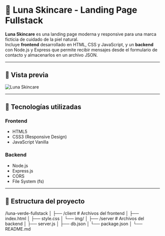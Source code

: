 # 🌿 Luna Skincare - Landing Page Fullstack

**Luna Skincare** es una landing page moderna y responsive para una marca ficticia de cuidado de la piel natural.  
Incluye **frontend** desarrollado en HTML, CSS y JavaScript, y un **backend** con Node.js y Express que permite recibir mensajes desde el formulario de contacto y almacenarlos en un archivo JSON.

---

## 📸 Vista previa

![Luna Skincare](client/img/herolmg.png)

---

## 🚀 Tecnologías utilizadas

### **Frontend**
- HTML5
- CSS3 (Responsive Design)
- JavaScript Vanilla

### **Backend**
- Node.js
- Express.js
- CORS
- File System (fs)

---

## 📂 Estructura del proyecto

/luna-verde-fullstack
│
├── /client # Archivos del frontend
│ ├── index.html
│ ├── style.css
│ └── img/
│
├── /server # Archivos del backend
│ ├── server.js
│ ├── db.json
│ └── package.json
│
└── README.md


